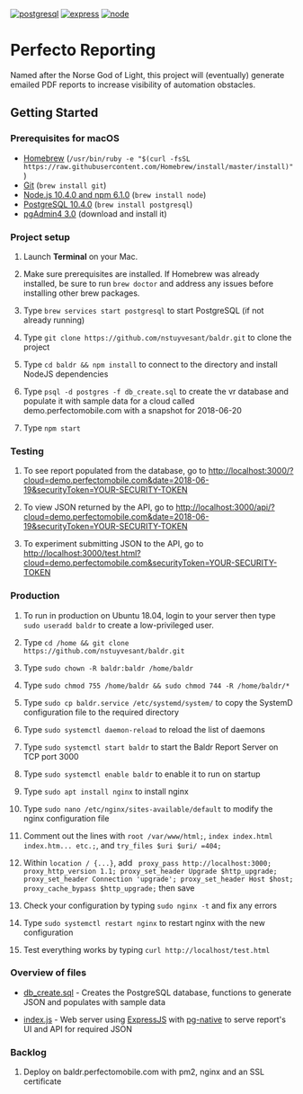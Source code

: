 [![postgresql][postgresql]][postgresql-url]
[![express][express]][express-url]
[![node][node]][node-url]

# Perfecto Reporting
Named after the Norse God of Light, this project will (eventually) generate emailed PDF reports to increase visibility of automation obstacles.

## Getting Started

### Prerequisites for macOS

- [Homebrew](https://brew.sh) (`/usr/bin/ruby -e "$(curl -fsSL https://raw.githubusercontent.com/Homebrew/install/master/install)"`)
- [Git](https://git-scm.com/) (`brew install git`)
- [Node.js 10.4.0 and npm 6.1.0](nodejs.org) (`brew install node`)
- [PostgreSQL 10.4.0](http://postgresql.org) (`brew install postgresql`)
- [pgAdmin4 3.0](https://www.postgresql.org/download/) (download and install it)

### Project setup

1. Launch __Terminal__ on your Mac.

2. Make sure prerequisites are installed. If Homebrew was already installed, be sure to run `brew doctor` and address any issues before installing other brew packages.

3. Type `brew services start postgresql` to start PostgreSQL (if not already running)

4. Type `git clone https://github.com/nstuyvesant/baldr.git` to clone the project

5. Type `cd baldr && npm install` to connect to the directory and install NodeJS dependencies

6. Type `psql -d postgres -f db_create.sql` to create the vr database and populate it with sample data for a cloud called demo.perfectomobile.com with a snapshot for 2018-06-20

7. Type `npm start`

### Testing

1. To see report populated from the database, go to [http://localhost:3000/?cloud=demo.perfectomobile.com&date=2018-06-19&securityToken=YOUR-SECURITY-TOKEN](http://localhost:3000/?cloud=demo.perfectomobile.com&date=2018-06-19&securityToken=)

2. To view JSON returned by the API, go to [http://localhost:3000/api/?cloud=demo.perfectomobile.com&date=2018-06-19&securityToken=YOUR-SECURITY-TOKEN](http://localhost:3000/api/?cloud=demo.perfectomobile.com&date=2018-06-19&securityToken=)

3. To experiment submitting JSON to the API, go to [http://localhost:3000/test.html?cloud=demo.perfectomobile.com&securityToken=YOUR-SECURITY-TOKEN](http://localhost:3000/test.html?cloud=demo.perfectomobile.com&securityToken=)

### Production

1. To run in production on Ubuntu 18.04, login to your server then type `sudo useradd baldr` to create a low-privileged user.

2. Type `cd /home && git clone https://github.com/nstuyvesant/baldr.git`

3. Type `sudo chown -R baldr:baldr /home/baldr`

4. Type `sudo chmod 755 /home/baldr && sudo chmod 744 -R /home/baldr/*`

5. Type `sudo cp baldr.service /etc/systemd/system/` to copy the SystemD configuration file to the required directory

6. Type `sudo systemctl daemon-reload` to reload the list of daemons

7. Type `sudo systemctl start baldr` to start the Baldr Report Server on TCP port 3000

8. Type `sudo systemctl enable baldr` to enable it to run on startup

9. Type `sudo apt install nginx` to install nginx

10. Type `sudo nano /etc/nginx/sites-available/default` to modify the nginx configuration file

11. Comment out the lines with `root /var/www/html;`, `index index.html index.htm... etc.;`, and `try_files $uri $uri/ =404;`

12. Within `location / {...}`, add `
		proxy_pass http://localhost:3000;
    proxy_http_version 1.1;
    proxy_set_header Upgrade $http_upgrade;
    proxy_set_header Connection 'upgrade';
		proxy_set_header Host $host;
		proxy_cache_bypass $http_upgrade;` then save

13. Check your configuration by typing `sudo nginx -t` and fix any errors

14. Type `sudo systemctl restart nginx` to restart nginx with the new configuration

15. Test everything works by typing `curl http://localhost/test.html`

### Overview of files

- [db_create.sql](https://github.com/nstuyvesant/baldr/blob/master/db_create.sql) - Creates the PostgreSQL database, functions to generate JSON and populates with sample data

- [index.js](https://github.com/nstuyvesant/baldr/blob/master/index.js) - Web server using [ExpressJS](http://expressjs.com) with [pg-native](https://github.com/brianc/node-pg-native) to serve report's UI and API for required JSON

### Backlog

1. Deploy on baldr.perfectomobile.com with pm2, nginx and an SSL certificate

[express]: https://img.shields.io/badge/expressjs-4.16.3-red.svg
[express-url]: http://expressjs.com
[node]: https://img.shields.io/badge/nodejs-10.4.1-green.svg
[node-url]: https://nodejs.org
[postgresql]: https://img.shields.io/badge/postgresql-10.4.0-blue.svg
[postgresql-url]: https://www.postgresql.org